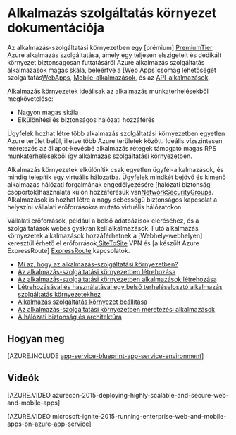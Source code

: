 <properties 
    pageTitle="Alkalmazás-szolgáltatási környezetben |} Microsoft Azure" 
    description="Mi az Azure-alkalmazás szolgáltatási környezetben? Bevezetés az alkalmazás-szolgáltatási környezetben." 
    keywords="Azure alkalmazás szolgáltatási környezetben, virtuális hálózati, biztonságos hálózatok"
    services="app-service" 
    documentationCenter="" 
    authors="stefsch" 
    manager="wpickett" 
    editor=""/>

<tags 
    ms.service="app-service" 
    ms.workload="na" 
    ms.tgt_pltfrm="na" 
    ms.devlang="na" 
    ms.topic="article" 
    ms.date="10/04/2016" 
    ms.author="stefsch"/>

# <a name="app-service-environment-documentation"></a>Alkalmazás szolgáltatás környezet dokumentációja

Az alkalmazás-szolgáltatási környezetben egy [prémium] [ PremiumTier] Azure alkalmazás szolgáltatása, amely egy teljesen elszigetelt és dedikált környezet biztonságosan futtatásáról Azure alkalmazás szolgáltatás alkalmazások magas skála, beleértve a [Web Apps]csomag lehetőségét szolgáltatás[WebApps], [Mobile-alkalmazások][MobileApps], és az [API-alkalmazások][APIApps].  

Alkalmazás környezetek ideálisak az alkalmazás munkaterhelésekből megkövetelése:

- Nagyon magas skála
- Elkülönítési és biztonságos hálózati hozzáférés

Ügyfelek hozhat létre több alkalmazás szolgáltatási környezetben egyetlen Azure terület belül, illetve több Azure területek között.  Ideális vízszintesen méretezés az állapot-kevésbé alkalmazás rétegek támogató magas RPS munkaterhelésekből így alkalmazás szolgáltatási környezetben.

Alkalmazás környezetek elkülönítik csak egyetlen ügyfél-alkalmazások, és mindig telepítik egy virtuális hálózatba.  Ügyfelek mindkét bejövő és kimenő alkalmazás hálózati forgalmának engedélyezésére [hálózati biztonsági csoportok]használata külön hozzáférésük van[NetworkSecurityGroups].  Alkalmazások is hozhat létre a nagy sebességű biztonságos kapcsolat a helyszíni vállalati erőforrásokra mutató virtuális hálózatokon.

Vállalati erőforrások, például a belső adatbázisok eléréséhez, és a szolgáltatások webes gyakran kell alkalmazások.  Futó alkalmazás környezetek alkalmazások hozzáférhetnek a [Webhely-webhelyen] keresztül érhető el erőforrások[ SiteToSite] VPN és [a készült Azure ExpressRoute] [ ExpressRoute] kapcsolatok.

* [Mi az, hogy az alkalmazás-szolgáltatási környezetben?](../app-service-web/app-service-app-service-environment-intro.md)
* [Az alkalmazás-szolgáltatási környezetben létrehozása](../app-service-web/app-service-web-how-to-create-an-app-service-environment.md)
* [Az alkalmazás-szolgáltatási környezetben alkalmazások létrehozása](../app-service-web/app-service-web-how-to-create-a-web-app-in-an-ase.md)
* [Létrehozásával és használatával egy belső terheléselosztó alkalmazás szolgáltatás környezetekhez](../app-service-web/app-service-environment-with-internal-load-balancer.md)
* [Alkalmazás szolgáltatás környezet beállítása](../app-service-web/app-service-web-configure-an-app-service-environment.md) 
* [Az alkalmazás-szolgáltatási környezetben méretezési alkalmazások](../app-service-web/app-service-web-scale-a-web-app-in-an-app-service-environment.md)
* [A hálózati biztonság és architektúra](../app-service-web/app-service-app-service-environment-network-architecture-overview.md)

## <a name="how-tos"></a>Hogyan meg

[AZURE.INCLUDE [app-service-blueprint-app-service-environment](../../includes/app-service-blueprint-app-service-environment.md)]


## <a name="videos"></a>Videók
[AZURE.VIDEO azurecon-2015-deploying-highly-scalable-and-secure-web-and-mobile-apps]

[AZURE.VIDEO microsoft-ignite-2015-running-enterprise-web-and-mobile-apps-on-azure-app-service]


<!-- LINKS -->
[PremiumTier]: http://azure.microsoft.com/pricing/details/app-service/
[WebApps]: http://azure.microsoft.com/documentation/articles/app-service-web-overview/
[MobileApps]: http://azure.microsoft.com/documentation/articles/app-service-mobile-value-prop-preview/
[APIApps]: http://azure.microsoft.com/documentation/articles/app-service-api-apps-why-best-platform/
[NetworkSecurityGroups]: https://azure.microsoft.com/documentation/articles/virtual-networks-nsg/
[SiteToSite]: https://azure.microsoft.com/documentation/articles/vpn-gateway-site-to-site-create/
[ExpressRoute]: http://azure.microsoft.com/services/expressroute/
